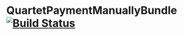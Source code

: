 QuartetPaymentManuallyBundle [![Build Status](https://travis-ci.org/quartetc/QuartetPaymentManuallyBundle.svg?branch=master)](https://travis-ci.org/quartetc/QuartetPaymentManuallyBundle)
============================

